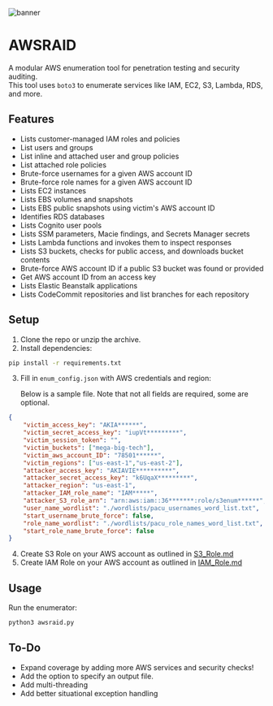![banner](https://github.com/user-attachments/assets/bc73c560-d7a3-41cd-9b6d-bad43f67df1f)

# AWSRAID

A modular AWS enumeration tool for penetration testing and security auditing.  
This tool uses `boto3` to enumerate services like IAM, EC2, S3, Lambda, RDS, and more.

## Features

- Lists customer-managed IAM roles and policies
- List users and groups
- List inline and attached user and group policies
- List attached role policies
- Brute-force usernames for a given AWS account ID
- Brute-force role names for a given AWS account ID
- Lists EC2 instances
- Lists EBS volumes and snapshots
- Lists EBS public snapshots using victim's AWS account ID
- Identifies RDS databases
- Lists Cognito user pools
- Lists SSM parameters, Macie findings, and Secrets Manager secrets
- Lists Lambda functions and invokes them to inspect responses
- Lists S3 buckets, checks for public access, and downloads bucket contents
- Brute-force AWS account ID if a public S3 bucket was found or provided
- Get AWS account ID from an access key
- Lists Elastic Beanstalk applications
- Lists CodeCommit repositories and list branches for each repository

## Setup

1. Clone the repo or unzip the archive.
2. Install dependencies:

```bash
pip install -r requirements.txt
```

3. Fill in `enum_config.json` with AWS credentials and region:

    Below is a sample file. Note that not all fields are required, some are optional.

```json
{
	"victim_access_key": "AKIA******",
	"victim_secret_access_key": "iupVt*********",
	"victim_session_token": "",
	"victim_buckets": ["mega-big-tech"],
	"victim_aws_account_ID": "78501******",
    "victim_regions": ["us-east-1","us-east-2"],
	"attacker_access_key": "AKIAVIE**********",
	"attacker_secret_access_key": "k6UqaX*********",
	"attacker_region": "us-east-1",
	"attacker_IAM_role_name": "IAM*****",
	"attacker_S3_role_arn": "arn:aws:iam::36*******:role/s3enum******",
	"user_name_wordlist": "./wordlists/pacu_usernames_word_list.txt",
	"start_username_brute_force": false,
	"role_name_wordlist": "./wordlists/pacu_role_names_word_list.txt",
	"start_role_name_brute_force": false
}
```

4. Create S3 Role on your AWS account as outlined in [S3_Role.md](https://github.com/Gemei/AWS_Enumerator/blob/main/S3_Role.md)
5. Create IAM Role on your AWS account as outlined in [IAM_Role.md](https://github.com/Gemei/AWS_Enumerator/blob/main/IAM_Role.md)

## Usage

Run the enumerator:

```bash
python3 awsraid.py
```

## To-Do
- Expand coverage by adding more AWS services and security checks!
- Add the option to specify an output file.
- Add multi-threading
- Add better situational exception handling
